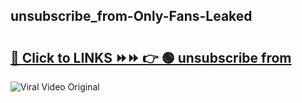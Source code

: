
 ## unsubscribe_from-Only-Fans-Leaked

# <h2><a href="https://clipsfans.com/unsubscribe_from&ref=git">🔗 Click to LINKS ⏩⏩ 👉 🟢 unsubscribe from </a></h2>

<a href="https://clipsfans.com/unsubscribe_from&ref=git" rel="nofollow" data-target="animated-image.originalLink"><img src="https://i.ibb.co.com/xMMVF88/686577567.gif" alt="Viral Video Original" style="max-width: 100%; display: inline-block;" data-target="animated-image.originalImage"></a>
